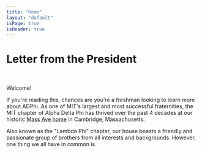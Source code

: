 ```yaml
---
title: "Home"
layout: "default"
isPage: true
isHeader: true
---
```


<h1>Letter from the President</h1>

<br />

Welcome!

If you're reading this, chances are you're a freshman looking to learn more about ADPhi. As one of MIT's largest and most successful fraternities, the MIT chapter of Alpha Delta Phi has thrived over the past 4 decades at our historic <a href="/house/location">Mass Ave home</a> in Cambridge, Massachusetts.

Also known as the "Lambda Phi" chapter, our house boasts a friendly and passionate group of brothers from all interests and backgrounds. However, one thing we all have in common is
